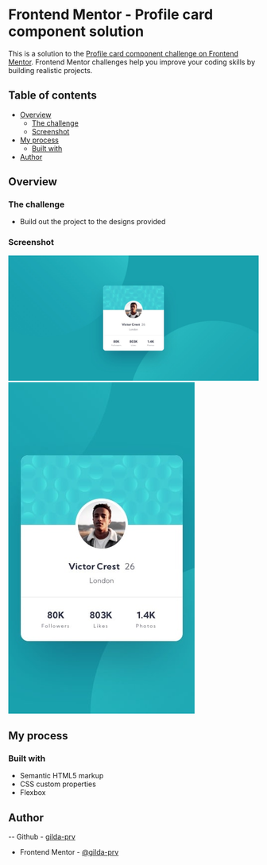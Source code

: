 # Frontend Mentor - Profile card component solution

This is a solution to the [Profile card component challenge on Frontend Mentor](https://www.frontendmentor.io/challenges/profile-card-component-cfArpWshJ). Frontend Mentor challenges help you improve your coding skills by building realistic projects.

## Table of contents

- [Overview](#overview)
  - [The challenge](#the-challenge)
  - [Screenshot](#screenshot)
- [My process](#my-process)
  - [Built with](#built-with)
- [Author](#author)

## Overview

### The challenge

- Build out the project to the designs provided

### Screenshot

![](/design/desktop-design.jpg)
![](/design/mobile-design.jpg)

## My process

### Built with

- Semantic HTML5 markup
- CSS custom properties
- Flexbox

## Author

-- Github - [gilda-prv](https://github.com/gilda-prv)

- Frontend Mentor - [@gilda-prv](https://www.frontendmentor.io/profile/gilda-prv)
